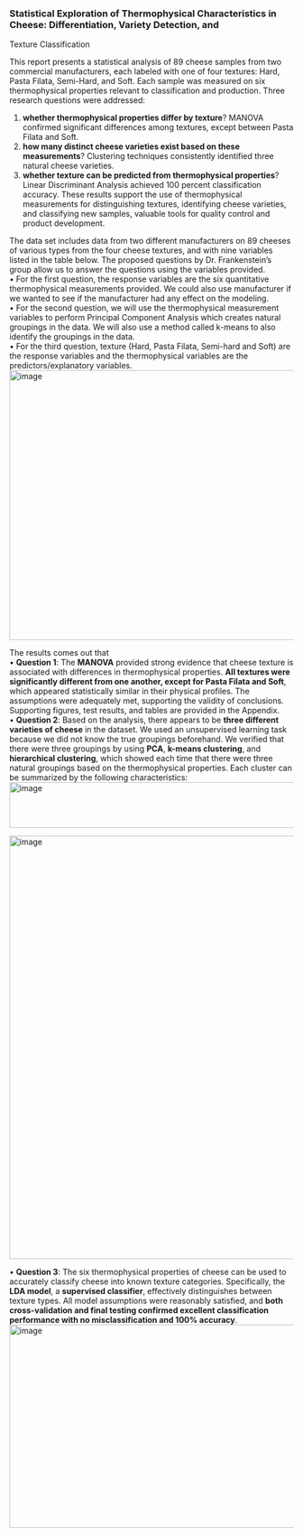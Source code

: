 ### Statistical Exploration of Thermophysical Characteristics in Cheese: Differentiation, Variety Detection, and 
Texture Classification

This report presents a statistical analysis of 89 cheese samples from two commercial manufacturers, each labeled 
with one of four textures: Hard, Pasta Filata, Semi-Hard, and Soft. Each sample was measured on six 
thermophysical properties relevant to classification and production. 
Three research questions were addressed: 
1. **whether thermophysical properties differ by texture**?   MANOVA confirmed significant differences among textures, except between Pasta Filata and Soft.
2. **how many distinct cheese varieties exist based on these measurements**? Clustering techniques 
consistently identified three natural cheese varieties. 
3. **whether texture can be predicted from thermophysical properties**?   Linear Discriminant Analysis achieved 100 percent classification accuracy. 
These results support the use of thermophysical measurements for distinguishing textures, identifying cheese 
varieties, and classifying new samples, valuable tools for quality control and product development. 

The data set includes data from two different manufacturers on 89 cheeses of various types from the four cheese textures, and with nine variables listed in the table below. 
The proposed questions by Dr. Frankenstein’s group allow us to answer the questions using the variables provided.  
  • For the first question, the response variables are the six quantitative thermophysical measurements provided. 
  We could also use manufacturer if we wanted to see if the manufacturer had any effect on the modeling.  
  • For the second question, we will use the thermophysical measurement variables to perform Principal 
  Component Analysis which creates natural groupings in the data. We will also use a method called k-means to 
  also identify the groupings in the data.  
  • For the third question, texture (Hard, Pasta Filata, Semi-hard and Soft) are the response variables and the 
  thermophysical variables are the predictors/explanatory variables. 
<img width="1360" height="478" alt="image" src="https://github.com/user-attachments/assets/4d81e826-65c4-4669-a3ff-2b68a644f93d" />

The results comes out that  
  • **Question 1**: The **MANOVA** provided strong evidence that cheese texture is associated with differences in 
  thermophysical properties. **All textures were significantly different from one another, except for Pasta Filata and 
  Soft**, which appeared statistically similar in their physical profiles. The assumptions were adequately met, 
  supporting the validity of conclusions. Supporting figures, test results, and tables are provided in the Appendix.  
  • **Question 2**: Based on the analysis, there appears to be **three different varieties of cheese** in the dataset. We used 
  an unsupervised learning task because we did not know the true groupings beforehand. We verified that there 
  were three groupings by using **PCA**, **k-means clustering**, and **hierarchical clustering**, which showed each time that 
  there were three natural groupings based on the thermophysical properties. Each cluster can be summarized by the following characteristics:  
  <img width="1201" height="81" alt="image" src="https://github.com/user-attachments/assets/e2a03dee-a619-4d42-a195-4ba2bc97d6c4" />
  
  <img width="750" alt="image" src="https://github.com/user-attachments/assets/c95d321e-f4b2-47dd-baa3-61f144aaae1f" />

  • **Question 3**: The six thermophysical properties of cheese can be used to accurately classify cheese into known 
  texture categories. Specifically, the **LDA model**, a **supervised classifier**, effectively distinguishes between texture 
  types. All model assumptions were reasonably satisfied, and **both cross-validation and final testing confirmed 
  excellent classification performance with no misclassification and 100% accuracy**.  
  <img width="589" height="360" alt="image" src="https://github.com/user-attachments/assets/62044962-33a9-45a4-bb63-83a4edcc99da" />

  

